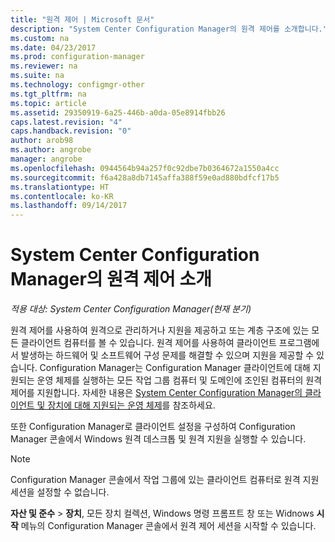 ```yaml
---
title: "원격 제어 | Microsoft 문서"
description: "System Center Configuration Manager의 원격 제어를 소개합니다."
ms.custom: na
ms.date: 04/23/2017
ms.prod: configuration-manager
ms.reviewer: na
ms.suite: na
ms.technology: configmgr-other
ms.tgt_pltfrm: na
ms.topic: article
ms.assetid: 29350919-6a25-446b-a0da-05e8914fbb26
caps.latest.revision: "4"
caps.handback.revision: "0"
author: arob98
ms.author: angrobe
manager: angrobe
ms.openlocfilehash: 0944564b94a257f0c92dbe7b0364672a1550a4cc
ms.sourcegitcommit: f6a428a8db7145affa388f59e0ad880bdfcf17b5
ms.translationtype: HT
ms.contentlocale: ko-KR
ms.lasthandoff: 09/14/2017
---
```

# <a name="introduction-to-remote-control-in-system-center-configuration-manager"></a>System Center Configuration Manager의 원격 제어 소개

*적용 대상: System Center Configuration Manager(현재 분기)*

원격 제어를 사용하여 원격으로 관리하거나 지원을 제공하고 또는 계층 구조에 있는 모든 클라이언트 컴퓨터를 볼 수 있습니다. 원격 제어를 사용하여 클라이언트 프로그램에서 발생하는 하드웨어 및 소프트웨어 구성 문제를 해결할 수 있으며 지원을 제공할 수 있습니다. Configuration Manager는 Configuration Manager 클라이언트에 대해 지원되는 운영 체제를 실행하는 모든 작업 그룹 컴퓨터 및 도메인에 조인된 컴퓨터의 원격 제어를 지원합니다. 자세한 내용은 [System Center Configuration Manager의 클라이언트 및 장치에 대해 지원되는 운영 체제](../../../../core/plan-design/configs/supported-operating-systems-for-clients-and-devices.md)를 참조하세요.

또한 Configuration Manager로 클라이언트 설정을 구성하여 Configuration Manager 콘솔에서 Windows 원격 데스크톱 및 원격 지원을 실행할 수 있습니다.  

> [!NOTE]  
>  Configuration Manager 콘솔에서 작업 그룹에 있는 클라이언트 컴퓨터로 원격 지원 세션을 설정할 수 없습니다. 

 **자산 및 준수** > **장치**, 모든 장치 컬렉션, Windows 명령 프롬프트 창 또는 Widnows **시작** 메뉴의 Configuration Manager 콘솔에서 원격 제어 세션을 시작할 수 있습니다.  
